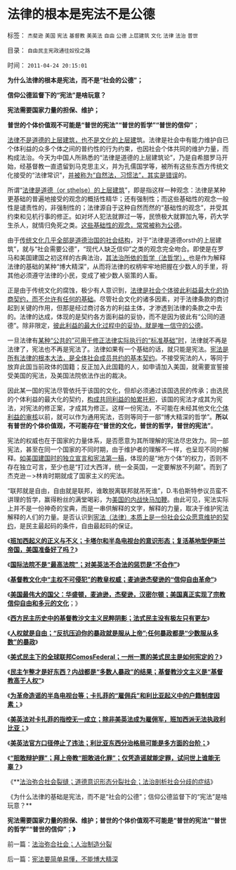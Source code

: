 # 法律的根本是宪法不是公德

标签： `杰斐逊` `美国` `宪法` `基督教` `美英法` `自由` `公德` `上层建筑` `文化` `法律` `法治` `普世` 

目录： `自由民主宪政通往奴役之路`

时间： `2011-04-24 20:15:01`

**为什么法律的根本是宪法，而不是“社会的公德”；**

**信仰公德监督下的“宪法”是啥玩意？**

**宪法需要国家力量的担保、维护；**

**普世的个体价值观不可能是“普世的宪法”“普世的哲学”“普世的信仰”**；

[法律不是道德的上层建筑，也不是文化的上层建](../../../2007/9/30/民主就是与民约法；法律并不是道德的上层建筑.md)筑。法律是社会中有能力维护自已个体利益的众多个体之间的普约性的行为约束，也因社会个体共同的维护力量，而构成法治。今天为中国人所熟悉的“法律是道德的上层建筑论”，乃是自希腊罗马开始，经基督教一直遗留到马克思主义，并为孔儒国学等，被所有这些东西方传统文化接受的“法律常识”，[并被称为“自然法，习惯法”，其实是错误](../../../2010/10/23/民主就是法治；法学研究民主.md)的。

所谓“[法律是道德（or sthelse）的上层建筑](../../../2009/11/19/怎样讲道德？道德和法律的发展关系.md)”，即是指这样一种观念：法律是某种更基础的普遍地接受的观念的概括性精华；还有强制性；而这些基础性的观念一般性是谴责性的，非强制性的；法律源自于这种自然而然的“基础性的观念”，并受其约束和见机行事的修正。如对坏人犯法就罪过一等，民愤极大就罪加九等，药大学生杀人，就情归免死之类。[这些基础性的观念，常常被称为公德](../../../2010/7/28/为什么要反对“杀鸡警猴”“借汝之头安众之心”？.md)。

由于[传统文化几乎全部是道德治国的社会结构](../../../2010/7/23/疑过从有得廉政，疑罪从无保平安.md)，对于“法律是道德orsth的上层建筑”，就与“社会需要公德”，“现代人缺乏信仰”之类的观念完全吻合。即使是在罗马和美国建国之初这样的古典法治，[其法治所依的哲学（法哲学），](../../../2011/3/26/经济法学（法科学）和法哲学.md)也是作为解释法律的基础的某种“博大精深”，从而将法律的权柄牢牢地把握在少数人的手里，将其他必须遵守法律的小民，变成了被少数人驱策的人畜。

正是由于传统文化的腐蚀，极少有人意识到，[法律是社会个体彼此利益最大化的协商契约，而不允许有任何的基础](../../../2010/12/9/民主并不软弱，民主极其强硬！.md)。尽管社会文化的诸多因素，对于法律条款的商讨起到关键的作用，但那是经过商讨各方的利益主体，才渗透到法律的条款之中去的。法律的达成，体现的是契约各方面利益的妥协，而不是因为彼此有“公同的道德”。除非限定，[彼此利益的最大化过程中的妥协，就是唯一信守的公德](../../../2011/2/19/人权是最高尚的公德，也是最高尚的私德.md)。

一旦法律有[某种“公共的”可用于修正法律实际执行的“标准基础”时](../../../2011/1/23/中国自古无“无辜”和申肖克的救渎.md)，法律就不再是法律了，宪法也不再是宪法了。法律如果有一个基础的话，就只能是宪法。[宪法是所有法律的根本大法，是全体社会成员共约的基本契约](../../../2011/4/19/美国国父华盛顿，麦迪逊，杰斐逊，汉密尔顿.md)。不接受宪法的人，等同于放弃此国当前政体的国籍；反正加入此国籍的人，如申请加入美国，就需要宣誓接受美国的宪法，及美国法院依法作出的裁决。

因此某一国的宪法尽管依托于该国的文化，但却必须通过该国选民的传承；由选民的个体利益的最大化的契约，[构成共同利益的帕累托积](../../../2010/12/22/看见别人快乐他就很痛苦，和帕累托累进.md)，该国的宪法才成其为宪法，对宪法的修正案，才成其为修正。这样一份宪法，不可能在未经其他文化[个体利益的审核](../../../2010/4/19/《五月花号公约》有什么先决条件.md)以前，就可以作为通用宪法，否则等同于一部“博大精深的哲学”。**所以有普世的个体价值观，不可能存在“普世的文化，普世的哲学，普世的宪法”**。

宪法的权威也在于国家的力量体系，是否愿意为其所理解的宪法尽忠效力。同一部宪法，甚至在同一个国家的不同时期，由于维护者的理解不一样，也呈现不同的解释。[如美国建国时的独立宣言和宪法第一稿](../../../2011/4/19/美国国父华盛顿，麦迪逊，杰斐逊，汉密尔顿.md)，体现的是“地方个体”的权力，否则不存在独立可言，至少也是“打过大西洋，统一全英国，一定要解放不列颠”。而到了杰克逊－>林肯时期就成了国家主义的宪法。

“联邦就是自由，自由就是联邦，谁敢脱离联邦就吊死谁”，D.韦伯斯特参议员蛮不讲理的哲学，赢得粉丝的满堂喝彩，为[美国的内战快马加鞭](../../../2011/4/16/国民主权原理限制内战的干预原则.md)。由此可见，宪法实际上并不是一份神奇的宝典，而是一串供解释的文字，解释的力量，取决于维护宪法解释的人们的力量。是否认识到[宪法（法律）本质上是一份社会公众愿意维护的契约](../../../2011/4/2/国际法不相信眼泪，主权无弱者.md)，是民主最起码的条件，自由最起码的保证。

《[**班加西起义的正义与不义；卡塔尔和半岛电视台的意识形态；复活基地型伊斯兰帝国，美国准备好了吗？**](../../../2011/4/18/“阿拉伯人内政”和伊斯兰帝国.md)》

《[**国际法院不是“最高法院”；对美英法不合法的惩罚是“不合作”**](../../../2011/4/19/国际法院不是“最高法院”.md)》

《[**基督教文化中“主权不可侵犯”的教皇权威；麦迪逊杰斐逊的“信仰自由革命”**](../../../2011/4/19/麦迪逊杰菲逊缔造真正的宗教信仰自由.md)》

《[**美国最伟大的国父：华盛顿，麦迪逊，杰斐逊，汉密尔顿；美国真正实现了宗教信仰自由和多元的文化**](../../../2011/4/19/美国国父华盛顿，麦迪逊，杰斐逊，汉密尔顿.md)；》

《[**西方民主历史中的基督教沙文主义民粹阴影；法式民主没有极左只有更左**](../../../2011/4/20/杰斐逊成了希特勒；没有极左只有更左；.md)》

《[**人权就是自由；“反抗压迫你的暴政就是服从上帝”;任何暴政都是“少数服从多数”的暴政**](../../../2011/4/20/伟大的杰斐逊最伟大的贡献.md)》

《[**美式民主下的全球联邦ComosFederal；一州一票的美式民主是如何宪定的？**](../../../2011/4/20/ComosFederal重温费城立宪会议.md)》

《[**民主乍整才是好东西？内战都是“多数人暴政”的结果；基督教沙文主义是“基督教高于人权”**](../../../2011/4/21/民主乍整才是好东西？.md)》

《[**为革命造谣的半岛电视台等；卡扎菲的“雇佣兵”和利比亚起义中的户籍制度因素；**](../../../2011/4/22/卡扎菲的雇佣军和利比亚的户籍制度.md)》

《[**美英法对卡扎菲的指控无一成立；除非美英法成为雇佣军，班加西派无法执政利比亚；**](../../../2011/4/22/对卡扎菲的新鲜指控几无成立.md)》

《[**美英法官方口径停止了违法；利比亚东西分治格局可能是多方面的台阶；**](../../../2011/4/23/利比亚东西分治格局可能是多方面的台阶.md)》

《[**“胆敢辩护罪”；拜上帝教“胆敢进化罪”；仅凭造谣就能定罪，试问世上谁能无辜？**](../../../2011/4/23/谁能无辜“胆敢辩护罪”和“胆敢进化罪”.md)》

《**[法治弥合社会裂缝；道德意识形态分裂社会；法治剖析社会分歧的症结](../../../2011/4/23/法治弥合社会；人治制造分裂.md)》

《为什么法律的基础是宪法，而不是“社会的公德”；信仰公德监督下的“宪法”是啥玩意？**

**宪法需要国家力量的担保、维护；普世的个体价值观不可能是“普世的宪法”“普世的哲学”“普世的信仰”**；**》**



前一篇：[法治弥合社会；人治制造分裂](../../../2011/4/23/法治弥合社会；人治制造分裂.md)

后一篇：[宪法要简单易懂，不能博大精深](../../../2011/4/24/宪法要简单易懂，不能博大精深.md)